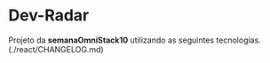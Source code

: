   # Dev-Radar
   Projeto da **semanaOmniStack10** utilizando as seguintes tecnologias.
  (./react/CHANGELOG.md)

